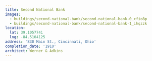 ```yaml
---
title: Second National Bank
images:
  - buildings/second-national-bank/second-national-bank-0_cfio8p
  - buildings/second-national-bank/second-national-bank-1_ihqzzk
location:
  lat: 39.1057741
  lng: -84.5104125
address: '830 Main St., Cincinnati, Ohio'
completion_date: '1910'
architect: Werner & Adkins
---
```

